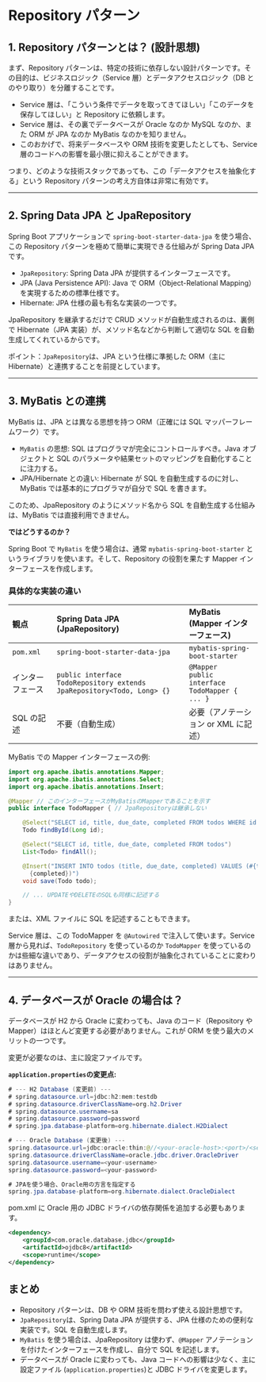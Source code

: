 # Repository パターン

## 1. Repository パターンとは？ (設計思想)

まず、Repository パターンは、特定の技術に依存しない設計パターンです。その目的は、ビジネスロジック（Service 層）とデータアクセスロジック（DB とのやり取り）を分離することです。

- Service 層は、「こういう条件でデータを取ってきてほしい」「このデータを保存してほしい」と Repository に依頼します。
- Service 層は、その裏でデータベースが Oracle なのか MySQL なのか、また ORM が JPA なのか MyBatis なのかを知りません。
- このおかげで、将来データベースや ORM 技術を変更したとしても、Service 層のコードへの影響を最小限に抑えることができます。

つまり、どのような技術スタックであっても、この「データアクセスを抽象化する」という Repository パターンの考え方自体は非常に有効です。

---

## 2. Spring Data JPA と JpaRepository

Spring Boot アプリケーションで `spring-boot-starter-data-jpa` を使う場合、この Repository パターンを極めて簡単に実現できる仕組みが Spring Data JPA です。

- `JpaRepository`: Spring Data JPA が提供するインターフェースです。
- JPA (Java Persistence API): Java で ORM（Object-Relational Mapping）を実現するための標準仕様です。
- Hibernate: JPA 仕様の最も有名な実装の一つです。

JpaRepository を継承するだけで CRUD メソッドが自動生成されるのは、裏側で Hibernate（JPA 実装）が、メソッド名などから判断して適切な SQL を自動生成してくれているからです。

ポイント：`JpaRepository`は、JPA という仕様に準拠した ORM（主に Hibernate）と連携することを前提としています。

---

## 3. MyBatis との連携

MyBatis は、JPA とは異なる思想を持つ ORM（正確には SQL マッパーフレームワーク）です。

- `MyBatis` の思想: SQL はプログラマが完全にコントロールすべき。Java オブジェクトと SQL のパラメータや結果セットのマッピングを自動化することに注力する。
- JPA/Hibernate との違い: Hibernate が SQL を自動生成するのに対し、MyBatis では基本的にプログラマが自分で SQL を書きます。

このため、JpaRepository のようにメソッド名から SQL を自動生成する仕組みは、MyBatis では直接利用できません。

**ではどうするのか？**

Spring Boot で `MyBatis` を使う場合は、通常 `mybatis-spring-boot-starter` というライブラリを使います。そして、Repository の役割を果たす Mapper インターフェースを作成します。

### 具体的な実装の違い

| 観点             | Spring Data JPA (JpaRepository)                                        | MyBatis (Mapper インターフェース)                  |
| :--------------- | :--------------------------------------------------------------------- | :------------------------------------------------- |
| `pom.xml`        | `spring-boot-starter-data-jpa`                                         | `mybatis-spring-boot-starter`                      |
| インターフェース | `public interface TodoRepository extends JpaRepository<Todo, Long> {}` | `@Mapper`<br>`public interface TodoMapper { ... }` |
| SQL の記述       | 不要（自動生成）                                                       | 必要（アノテーション or XML に記述）               |

MyBatis での Mapper インターフェースの例:

```java
import org.apache.ibatis.annotations.Mapper;
import org.apache.ibatis.annotations.Select;
import org.apache.ibatis.annotations.Insert;

@Mapper // このインターフェースがMyBatisのMapperであることを示す
public interface TodoMapper { // JpaRepositoryは継承しない

    @Select("SELECT id, title, due_date, completed FROM todos WHERE id = #{id}")
    Todo findById(Long id);

    @Select("SELECT id, title, due_date, completed FROM todos")
    List<Todo> findAll();

    @Insert("INSERT INTO todos (title, due_date, completed) VALUES (#{title}, #{dueDate},
      {completed})")
    void save(Todo todo);

    // ... UPDATEやDELETEのSQLも同様に記述する
}
```

または、XML ファイルに SQL を記述することもできます。

Service 層は、この TodoMapper を `@Autowired` で注入して使います。Service 層から見れば、`TodoRepository` を使っているのか `TodoMapper` を使っているのかは些細な違いであり、データアクセスの役割が抽象化されていることに変わりはありません。

---

## 4. データベースが Oracle の場合は？

データベースが H2 から Oracle に変わっても、Java のコード（Repository や Mapper）はほとんど変更する必要がありません。これが ORM を使う最大のメリットの一つです。

変更が必要なのは、主に設定ファイルです。

**`application.properties`の変更点:**

```java
# --- H2 Database (変更前) ---
# spring.datasource.url=jdbc:h2:mem:testdb
# spring.datasource.driverClassName=org.h2.Driver
# spring.datasource.username=sa
# spring.datasource.password=password
# spring.jpa.database-platform=org.hibernate.dialect.H2Dialect

# --- Oracle Database (変更後) ---
spring.datasource.url=jdbc:oracle:thin:@//<your-oracle-host>:<port>/<service-name>
spring.datasource.driverClassName=oracle.jdbc.driver.OracleDriver
spring.datasource.username=<your-username>
spring.datasource.password=<your-password>

# JPAを使う場合、Oracle用の方言を指定する
spring.jpa.database-platform=org.hibernate.dialect.OracleDialect
```

pom.xml に Oracle 用の JDBC ドライバの依存関係を追加する必要もあります。

```xml
<dependency>
    <groupId>com.oracle.database.jdbc</groupId>
    <artifactId>ojdbc8</artifactId>
    <scope>runtime</scope>
</dependency>
```

## まとめ

- Repository パターンは、DB や ORM 技術を問わず使える設計思想です。
- `JpaRepository`は、Spring Data JPA が提供する、JPA 仕様のための便利な実装です。SQL を自動生成します。
- `MyBatis` を使う場合は、JpaRepository は使わず、`@Mapper` アノテーションを付けたインターフェースを作成し、自分で SQL を記述します。
- データベースが Oracle に変わっても、Java コードへの影響は少なく、主に設定ファイル (`application.properties`)と JDBC ドライバを変更します。
